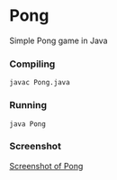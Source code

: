 # Pong
Simple Pong game in Java

### Compiling
```shell
javac Pong.java
```

### Running
```shell
java Pong
```

### Screenshot
[Screenshot of Pong](https://github.com/TheEntropyShard/Pong/blob/master/Pong.png?raw=true)
